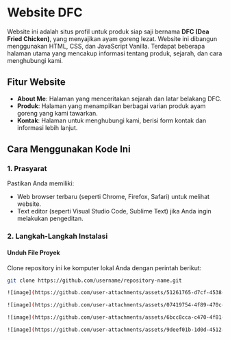 # Website DFC 

Website ini adalah situs profil untuk produk siap saji bernama **DFC (Dea Fried Chicken)**, yang menyajikan ayam goreng lezat. Website ini dibangun menggunakan HTML, CSS, dan JavaScript Vanilla. Terdapat beberapa halaman utama yang mencakup informasi tentang produk, sejarah, dan cara menghubungi kami.

## Fitur Website
- **About Me**: Halaman yang menceritakan sejarah dan latar belakang DFC.
- **Produk**: Halaman yang menampilkan berbagai varian produk ayam goreng yang kami tawarkan.
- **Kontak**: Halaman untuk menghubungi kami, berisi form kontak dan informasi lebih lanjut.

## Cara Menggunakan Kode Ini

### 1. Prasyarat
Pastikan Anda memiliki:
- Web browser terbaru (seperti Chrome, Firefox, Safari) untuk melihat website.
- Text editor (seperti Visual Studio Code, Sublime Text) jika Anda ingin melakukan pengeditan.

### 2. Langkah-Langkah Instalasi

#### Unduh File Proyek
Clone repository ini ke komputer lokal Anda dengan perintah berikut:
```bash
git clone https://github.com/username/repository-name.git

![image](https://github.com/user-attachments/assets/51261765-d7cf-4538-a366-e7d10adea652)

![image](https://github.com/user-attachments/assets/07419754-4f89-470c-82b8-22cb818b9574)

![image](https://github.com/user-attachments/assets/6bcc8cca-c470-4f81-ab38-24b612174ba1)

![image](https://github.com/user-attachments/assets/9deef01b-1d0d-4512-8b0d-52e6ff70a103)
